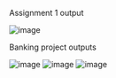 Assignment 1 output

![image](https://github.com/JAYENDRA06/fp-training/assets/77437382/022bc2bf-c59a-4c6f-a67f-3900f89c934b)

Banking project outputs

![image](https://github.com/JAYENDRA06/fp-training/assets/77437382/09189b7c-672a-47e4-a3d1-25282f9931ce)
![image](https://github.com/JAYENDRA06/fp-training/assets/77437382/7d3369b3-bbe0-4c30-ad4e-bfa91bdaeaba)
![image](https://github.com/JAYENDRA06/fp-training/assets/77437382/46b37411-ff50-4ac6-bf92-2b411e578584)


